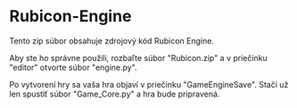 # Rubicon-Engine
Tento zip súbor obsahuje zdrojový kód Rubicon Engine.  

Aby ste ho správne použili, rozbaľte súbor "Rubicon.zip" a v priečinku "editor" otvorte súbor "engine.py".  

Po vytvorení hry sa vaša hra objaví v priečinku "GameEngineSave". Stačí už len spustiť súbor "Game_Core.py" a hra bude pripravená.

